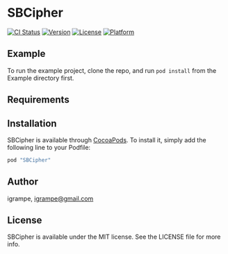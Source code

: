 # SBCipher

[![CI Status](http://img.shields.io/travis/igrampe/SBCipher.svg?style=flat)](https://travis-ci.org/igrampe/SBCipher)
[![Version](https://img.shields.io/cocoapods/v/SBCipher.svg?style=flat)](http://cocoapods.org/pods/SBCipher)
[![License](https://img.shields.io/cocoapods/l/SBCipher.svg?style=flat)](http://cocoapods.org/pods/SBCipher)
[![Platform](https://img.shields.io/cocoapods/p/SBCipher.svg?style=flat)](http://cocoapods.org/pods/SBCipher)

## Example

To run the example project, clone the repo, and run `pod install` from the Example directory first.

## Requirements

## Installation

SBCipher is available through [CocoaPods](http://cocoapods.org). To install
it, simply add the following line to your Podfile:

```ruby
pod "SBCipher"
```

## Author

igrampe, igrampe@gmail.com

## License

SBCipher is available under the MIT license. See the LICENSE file for more info.
